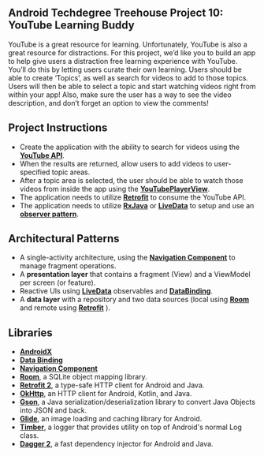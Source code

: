 ## Android Techdegree Treehouse Project 10: YouTube Learning Buddy

YouTube is a great resource for learning. Unfortunately, YouTube is also a great resource for distractions. For this project, we’d like you to build an app to help give users a distraction free learning experience with YouTube. You’ll do this by letting users curate their own learning. Users should be able to create ‘Topics’, as well as search for videos to add to those topics. Users will then be able to select a topic and start watching videos right from within your app! Also, make sure the user has a way to see the video description, and don’t forget an option to view the comments! 


## Project Instructions

*   Create the application with the ability to search for videos using the **[YouTube API](https://developers.google.com/youtube/v3)**.
*   When the results are returned, allow users to add videos to user-specified topic areas.
*   After a topic area is selected, the user should be able to watch those videos from inside the app using the **[YouTubePlayerView](https://developers.google.com/youtube/android/player/reference/com/google/android/youtube/player/YouTubePlayerView)**.
*   The application needs to utilize **[Retrofit](https://square.github.io/retrofit/)** to consume the YouTube API.
*   The application needs to utilize **[RxJava](https://github.com/ReactiveX/RxJava)** or **[LiveData](https://developer.android.com/topic/libraries/architecture/livedata)** to setup and use an **[observer pattern](https://www.oodesign.com/observer-pattern.html)**.


## Architectural Patterns
*   A single-activity architecture, using the **[Navigation Component](https://developer.android.com/guide/navigation/navigation-getting-started)** to manage fragment operations.
*   A **presentation layer** that contains a fragment (View) and a ViewModel per screen (or feature).
*   Reactive UIs using **[LiveData](https://developer.android.com/topic/libraries/architecture/livedata)** observables and **[DataBinding](https://developer.android.com/topic/libraries/data-binding/)**.
*   A **data layer** with a repository and two data sources (local using **[Room](https://developer.android.com/topic/libraries/architecture/room)** and remote using **[Retrofit](https://github.com/square/retrofit)** ).


## Libraries
*   **[AndroidX](https://developer.android.com/jetpack/androidx/)**
*   **[Data Binding](https://developer.android.com/topic/libraries/data-binding/)**
*   **[Navigation Component](https://developer.android.com/guide/navigation/)**
*   **[Room](https://developer.android.com/topic/libraries/architecture/room)**, a SQLite object mapping library.
*   **[Retrofit 2](https://github.com/square/retrofit)**, a type-safe HTTP client for Android and Java.
*   **[OkHttp](https://github.com/square/okhttp)**, an HTTP client for Android, Kotlin, and Java. 
*   **[Gson](https://github.com/google/gson)**, a Java serialization/deserialization library to convert Java Objects into JSON and back.
*   **[Glide](https://github.com/bumptech/glide)**, an image loading and caching library for Android.
*   **[Timber](https://github.com/JakeWharton/timber)**, a logger that provides utility on top of Android's normal Log class. 
*   **[Dagger 2](https://github.com/google/dagger)**, a fast dependency injector for Android and Java.  
